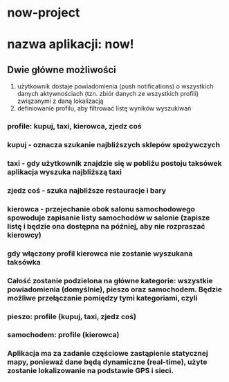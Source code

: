 # now-project
# nazwa aplikacji: now!
## Dwie główne możliwości 
1. użytkownik dostaje powiadomienia (push notifications) o wszystkich danych aktywnościach (tzn. zbiór danych ze wszystkich profili) związanymi z daną lokalizacją
1. definiowanie profilu, aby filtrować listę wyników wyszukiwań 

### profile: kupuj, taxi, kierowca, zjedz coś 
### kupuj - oznacza szukanie najbliższych sklepów spożywczych 
### taxi -  gdy użytkownik znajdzie się w pobliżu postoju taksówek aplikacja wyszuka najbliższą taxi
### zjedz coś - szuka najbliższe restauracje i bary 
### kierowca - przejechanie obok salonu samochodowego spowoduje zapisanie listy samochodów w salonie (zapisze listę i będzie ona dostępna na później, aby nie rozpraszać kierowcy)   
### gdy włączony profil kierowca nie zostanie wyszukana taksówka 
### Całość zostanie podzielona na główne kategorie: wszystkie powiadomienia (domyślnie), pieszo oraz samochodem. Będzie możliwe przełączanie pomiędzy tymi kategoriami, czyli
### pieszo: profile (kupuj, taxi, zjedz coś) 
### samochodem: profile (kierowca) 
### Aplikacja ma za zadanie częściowe zastąpienie statycznej mapy, ponieważ dane będą dynamiczne (real-time), użyte zostanie lokalizowanie na podstawie GPS i sieci. 
